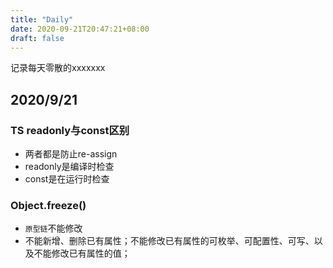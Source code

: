 ```yaml
---
title: "Daily"
date: 2020-09-21T20:47:21+08:00
draft: false
---
```


记录每天零散的xxxxxxx
## 2020/9/21
### TS readonly与const区别
- 两者都是防止re-assign
- readonly是编译时检查
- const是在运行时检查
### Object.freeze()
- `原型链`不能修改
- 不能新增、删除已有属性；不能修改已有属性的可枚举、可配置性、可写、以及不能修改已有属性的值；

